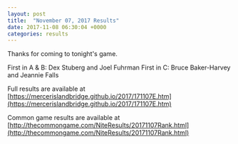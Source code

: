 ```yaml
---
layout: post
title:  "November 07, 2017 Results"
date: 2017-11-08 06:30:04 +0000
categories: results
---
```

Thanks for coming to tonight's game.

First in A & B: Dex Stuberg and Joel Fuhrman
First in C: Bruce Baker-Harvey and Jeannie Falls

Full results are available at [https://mercerislandbridge.github.io/2017/171107E.htm](https://mercerislandbridge.github.io/2017/171107E.htm)

Common game results are available at [http://thecommongame.com/NiteResults/20171107Rank.html](http://thecommongame.com/NiteResults/20171107Rank.html)
